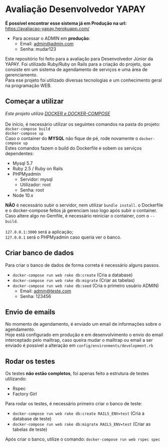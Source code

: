 # Avaliação Desenvolvedor YAPAY 
**É possível encontrar esse sistema já em Produção na url:** https://avaliacao-yapay.herokuapp.com/
- Para acessar o ADMIN em **produção**: 
    - Email: admin@admin.com
    - Senha: mudar123

Este repositório foi feito para a avaliação para Desenvolvedor Júnior da YAPAY.
Foi utilizado Ruby/Ruby on Rails para a criação do projeto, que consiste em
um sistema de agendamento de serviços e uma área de gerenciamento.<br>
Para ese projeto foi utilizado diversas tecnologias e um conhecimento geral
na programação WEB.

## Começar a utilizar

<i>Este projeto utiliza <a href="https://www.docker.com/">DOCKER e DOCKER-COMPOSE</a></i> <br><br>
De início, é necessário utilizar os seguintes comandos na pasta do projeto: <br>
`docker-compose build` <br>
`docker-compose up` <br>
Caso o container do **MYSQL** não fique de pé, rode novamente o `docker-compose up` <br>
Estes comandos fazem o build do Dockerfile e sobem os serviços dependentes:
- Mysql 5.7
- Ruby 2.5 / Ruby on Rails
- PHPMyadmin
    - Servidor: mysql
    - Utilizador: root
    - Senha: root
- Node 10.x

**NÃO** é necessário subir o servidor, nem utilizar `bundle install`. o Dockerfile e
o docker-compose feitos já gerenciam isso logo após subir o container. <br>
Caso altere algo no Gemfile, é necessário reiniciar o container, com o `--build`. <br><br>
`127.0.0.1:3000` será a aplicação; <br>
`127.0.0.1` será o PHPMyadmin caso queria ver o banco.

## Criar banco de dados
Para criar o banco de dados de forma correta é necessário alguns passos.
- `docker-compose run web rake db:create` (Cria a database)
- `docker-compose run web rake db:migrate` (Criar as tabelas)
- `docker-compose run web rake db:seed` (Cria o primeiro usuário ADMIN)
    - Email: admin@teste.com
    - Senha: 123456

## Envio de emails
No momento de agendamento, é enviado um email de informações sobre o agendamento. <br>
Hoje está configurado em produção e em desenvolvimento o envio do email interceptado
pelo mailtrap, caso queira mudar o mailtrap ou email a ser enviado é possível a
alteração em `config/environments/development.rb`


## Rodar os testes

Os testes **não estão completos**, foi apenas feito a estrutura de testes utilizando:
- Rspec
- Factory Girl 


Para rodar os testes, é necessário primeiro criar o banco de teste:
- `docker-compose run web rake db:create RAILS_ENV=test` (Cria a database de teste)
- `docker-compose run web rake db:migrate RAILS_ENV=test` (Criar as tabelas de teste)

Após criar o banco, utilize o comando:
`docker-compose run web rspec spec`
